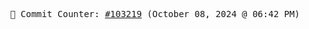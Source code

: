 <p align="center">
    <samp>
        📮 Commit Counter: <a href="https://github.com/Javascript-void0/Javascript-void0/commits/main">#103219</a> (October 08, 2024 @ 06:42 PM)
    </samp>
</p>